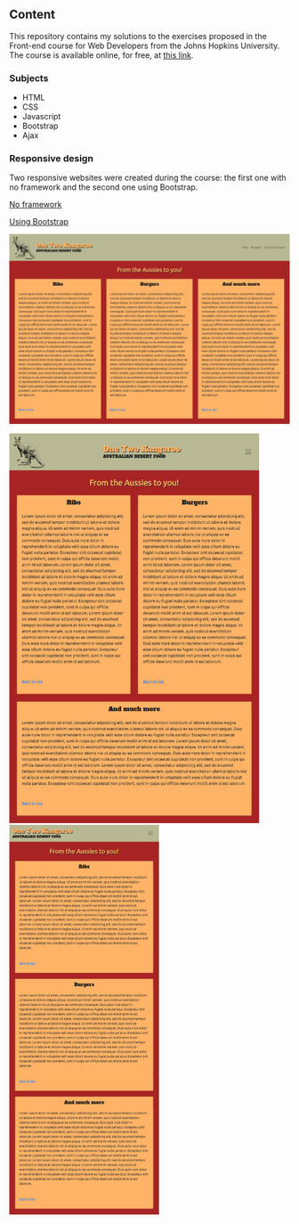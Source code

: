 ## Content
This repository contains my solutions to the exercises proposed in the Front-end course for Web Developers from the Johns Hopkins University. The course is available online, for free, at [this link](https://www.coursera.org/learn/html-css-javascript-for-web-developers?).

### Subjects
- HTML
- CSS
- Javascript
- Bootstrap
- Ajax

### Responsive design
Two responsive websites were created during the course: the first one with no framework and the second one using Bootstrap.

[No framework](https://breurlucas.github.io/Front-end-Coursera-JHU/module2-solutionJHU/)

[Using Bootstrap](https://breurlucas.github.io/Front-end-Coursera-JHU/module3-solutionJHU/)

![DesktopView](module3-solutionJHU/screen-capture/img1.png?raw=true)

<div><img src=https://github.com/breurlucas/Front-end-Coursera-JHU/blob/master/module3-solutionJHU/screen-capture/img2.png alt="TabletView" height="700" margin="50"/> &nbsp;<img src=https://github.com/breurlucas/Front-end-Coursera-JHU/blob/master/module3-solutionJHU/screen-capture/img3.png alt="MobileView" height="700"/></div>
